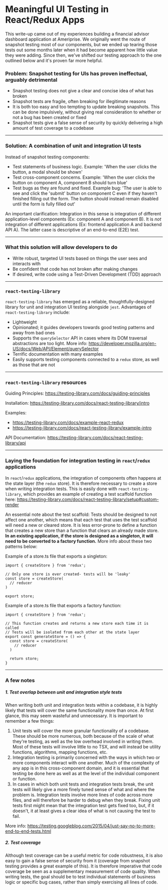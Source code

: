 # Meaningful UI Testing in React/Redux Apps

This write-up came out of my experiences building a financial advisor dashboard application at Ameriprise. We originally went the route of snapshot testing most of our components, but we ended up tearing those tests out some months later when it had become apparent how little value they were adding. Since then, we've shifted our testing approach to the one outlined below and it's proven far more helpful.


### Problem: Snapshot testing for UIs has proven ineffectual, arguably detrimental

- Snapshot testing does not give a clear and concise idea of what has broken
- Snapshot tests are fragile, often breaking for illegitimate reasons
- It is both too easy and too tempting to update breaking snapshots. This can be done impulsively, without giving real consideration to whether or not a bug has been created or fixed
- Snapshot tests give a false sense of security by quickly delivering a high amount of test coverage to a codebase

---

### Solution: A combination of unit and integration UI tests

Instead of snapshot testing components:
- Test statements of business logic. Example: 'When the user clicks the button, a modal should be shown'
- Test cross-component concerns. Example: 'When the user clicks the button on component A, component B should turn blue'
- Test bugs as they are found and fixed. Example bug: 'The user is able to see and click the 'submit' button on component C even if they haven't finished filling out the form.  The button should instead remain disabled until the form is fully filled out'

An important clarification: Integration in this sense is integration of different application-level components (Ex: component A and component B). It is *not* integration of different applications (Ex: frontend application A and backend API A). The latter case is descriptive of an end-to-end (E2E) test.

---

### What this solution will allow developers to do

- Write robust, targeted UI tests based on things the user sees and interacts with
- Be confident that code has not broken after making changes
- If desired, write code using a Test-Driven Development (TDD) approach

---

### `react-testing-library`

`react-testing-library` has emerged as a reliable, thoughtfully-designed library for unit and integration UI testing alongside `jest`. Advantages of `react-testing-library` include:

- Lightweight
- Opinionated; it guides developers towards good testing patterns and away from bad ones
- Supports the `querySelector` API in cases where its DOM traversal abstractions are too light. More info: https://developer.mozilla.org/en-US/docs/Web/API/Element/querySelector
- Terrific documentation with many examples
- Easily supports testing components connected to a `redux` store, as well as those that are not

---

### `react-testing-library` resources

Guiding Principles: https://testing-library.com/docs/guiding-principles

Installation: https://testing-library.com/docs/react-testing-library/intro

Examples:
- https://testing-library.com/docs/example-react-redux
- https://testing-library.com/docs/react-testing-library/example-intro

API Documentation: https://testing-library.com/docs/react-testing-library/api

---

### Laying the foundation for integration testing in `react`/`redux` applications

In `react`/`redux` applications, the integration of components often happens at the state layer (the `redux` store). It is therefore necessary to create a store when writing integration tests.  This is easily done with `react-testing-library`, which provides an example of creating a test scaffold function here: https://testing-library.com/docs/react-testing-library/setup#custom-render

An essential note about the test scaffold: Tests should be designed to not affect one another, which means that each test that uses the test scaffold will need a new or cleared store. It is less error-prone to define a function that creates a new store than a function that clears an already made store. **In an existing application, if the store is designed as a singleton, it will need to be converted to a factory function.** More info about these two patterns below:

Example of a store.ts file that exports a singleton:

```
import { createStore } from 'redux';

// Only one store is ever created- tests will be 'leaky'
const store = createStore(
  // reducer
)

export store;
```


Example of a store.ts file that exports a factory function:

```
import { createStore } from 'redux';

// This function creates and returns a new store each time it is called
// Tests will be isolated from each other at the state layer
export const generateStore = () => {
  const store = createStore(
    // reducer
  )

  return store;
}
```

---

### A few notes

##### 1. Test overlap between unit and integration style tests

When writing both unit and integration tests within a codebase, it is highly likely that tests will cover the same functionality more than once. At first glance, this may seem wasteful and unnecessary. It is important to remember a few things:

1. Unit tests will cover the more granular functionality of a codebase. These should be more numerous, both because of the scale of what they're testing, as well as the low overhead involved in writing them. Most of these tests will involve little to no TSX, and will instead be utility functions, algorithms, mapping functions, etc.
2. Integration testing is primarily concerned with the ways in which two or more components interact with one another. Much of the complexity of any app is in this cross-component domain, and it is essential that testing be done here as well as at the level of the individual component or function.
3. In cases in which both unit tests and integration tests break, the unit tests will likely give a more finely tuned sense of what and where the problem is. Integration tests involve more lines of code across more files, and will therefore be harder to debug when they break. Fixing unit tests first might mean that the integration test gets fixed too, but, if it doesn't, it at least gives a clear idea of what is not causing the test to fail.

More info: https://testing.googleblog.com/2015/04/just-say-no-to-more-end-to-end-tests.html

##### 2. Test coverage

Although test coverage can be a useful metric for code robustness, it is also easy to gain a false sense of security from it (coverage from snapshot testing provides a great example of this). It is therefore imperative that code coverage be seen as a supplementary measurement of code quality. When writing tests, the goal should be to test individual statements of business logic or specific bug cases, rather than simply exercising all lines of code.
